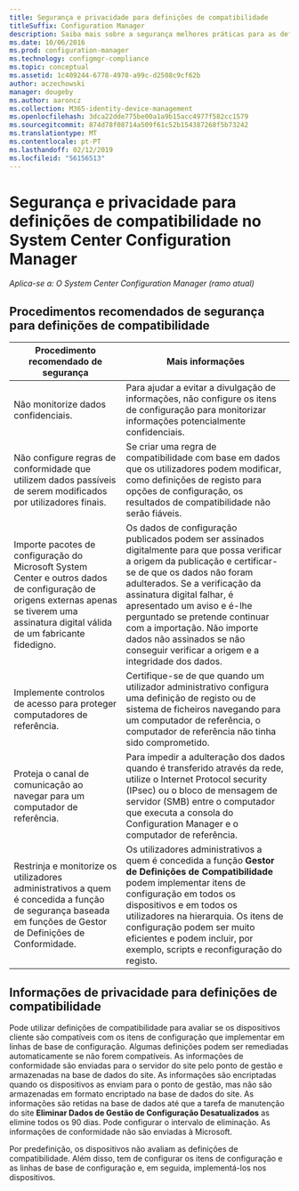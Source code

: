 ```yaml
---
title: Segurança e privacidade para definições de compatibilidade
titleSuffix: Configuration Manager
description: Saiba mais sobre a segurança melhores práticas para as definições de compatibilidade no System Center Configuration Manager.
ms.date: 10/06/2016
ms.prod: configuration-manager
ms.technology: configmgr-compliance
ms.topic: conceptual
ms.assetid: 1c409244-6778-4970-a99c-d2508c9cf62b
author: aczechowski
manager: dougeby
ms.author: aaroncz
ms.collection: M365-identity-device-management
ms.openlocfilehash: 3dca22dde775be00a1a9b15acc4977f582cc1579
ms.sourcegitcommit: 874d78f08714a509f61c52b154387268f5b73242
ms.translationtype: MT
ms.contentlocale: pt-PT
ms.lasthandoff: 02/12/2019
ms.locfileid: "56156513"
---
```

# <a name="security-and-privacy-for-compliance-settings-in-system-center-configuration-manager"></a>Segurança e privacidade para definições de compatibilidade no System Center Configuration Manager

*Aplica-se a: O System Center Configuration Manager (ramo atual)*


## <a name="security-best-practices-for-compliance-settings"></a>Procedimentos recomendados de segurança para definições de compatibilidade  

|Procedimento recomendado de segurança|Mais informações|  
|----------------------------|----------------------|  
|Não monitorize dados confidenciais.|Para ajudar a evitar a divulgação de informações, não configure os itens de configuração para monitorizar informações potencialmente confidenciais.|  
|Não configure regras de conformidade que utilizem dados passíveis de serem modificados por utilizadores finais.|Se criar uma regra de compatibilidade com base em dados que os utilizadores podem modificar, como definições de registo para opções de configuração, os resultados de compatibilidade não serão fiáveis.|  
|Importe pacotes de configuração do Microsoft System Center e outros dados de configuração de origens externas apenas se tiverem uma assinatura digital válida de um fabricante fidedigno.|Os dados de configuração publicados podem ser assinados digitalmente para que possa verificar a origem da publicação e certificar-se de que os dados não foram adulterados. Se a verificação da assinatura digital falhar, é apresentado um aviso e é-lhe perguntado se pretende continuar com a importação. Não importe dados não assinados se não conseguir verificar a origem e a integridade dos dados.|  
|Implemente controlos de acesso para proteger computadores de referência.|Certifique-se de que quando um utilizador administrativo configura uma definição de registo ou de sistema de ficheiros navegando para um computador de referência, o computador de referência não tinha sido comprometido.|  
|Proteja o canal de comunicação ao navegar para um computador de referência.|Para impedir a adulteração dos dados quando é transferido através da rede, utilize o Internet Protocol security (IPsec) ou o bloco de mensagem de servidor (SMB) entre o computador que executa a consola do Configuration Manager e o computador de referência.|  
|Restrinja e monitorize os utilizadores administrativos a quem é concedida a função de segurança baseada em funções de Gestor de Definições de Conformidade.|Os utilizadores administrativos a quem é concedida a função **Gestor de Definições de Compatibilidade** podem implementar itens de configuração em todos os dispositivos e em todos os utilizadores na hierarquia. Os itens de configuração podem ser muito eficientes e podem incluir, por exemplo, scripts e reconfiguração do registo.|  

## <a name="privacy-information-for-compliance-settings"></a>Informações de privacidade para definições de compatibilidade  
 Pode utilizar definições de compatibilidade para avaliar se os dispositivos cliente são compatíveis com os itens de configuração que implementar em linhas de base de configuração. Algumas definições podem ser remediadas automaticamente se não forem compatíveis. As informações de conformidade são enviadas para o servidor do site pelo ponto de gestão e armazenadas na base de dados do site. As informações são encriptadas quando os dispositivos as enviam para o ponto de gestão, mas não são armazenadas em formato encriptado na base de dados do site. As informações são retidas na base de dados até que a tarefa de manutenção do site **Eliminar Dados de Gestão de Configuração Desatualizados** as elimine todos os 90 dias. Pode configurar o intervalo de eliminação. As informações de conformidade não são enviadas à Microsoft.  

 Por predefinição, os dispositivos não avaliam as definições de compatibilidade. Além disso, tem de configurar os itens de configuração e as linhas de base de configuração e, em seguida, implementá-los nos dispositivos.  
